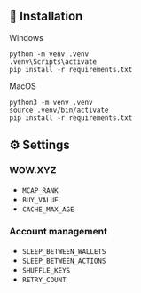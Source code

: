 ##  🚀 Installation
Windows
```
python -m venv .venv
.venv\Scripts\activate
pip install -r requirements.txt
```
MacOS
```
python3 -m venv .venv
source .venv/bin/activate
pip install -r requirements.txt
```

## ⚙️ Settings

### WOW.XYZ

* `MCAP_RANK` 
* `BUY_VALUE` 
* `CACHE_MAX_AGE` 


### Account management

* `SLEEP_BETWEEN_WALLETS` 
* `SLEEP_BETWEEN_ACTIONS` 
* `SHUFFLE_KEYS` 
* `RETRY_COUNT` 
